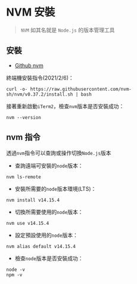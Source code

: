 # NVM 安裝
> `NVM` 如其名就是 `Node.js` 的版本管理工具

## 安裝
- [Github nvm](https://github.com/nvm-sh/nvm)

終端機安裝指令(2021/2/6)：
```
curl -o- https://raw.githubusercontent.com/nvm-sh/nvm/v0.37.2/install.sh | bash
```
接著重新啟動`iTerm2`，檢查`nvm`版本是否安裝成功：
```
nvm --version
```
## nvm 指令
透過`nvm`指令可以查詢或操作切換`Node.js`版本
- 查詢遠端可安裝的`node`版本：
```
nvm ls-remote
```
- 安裝所需要的`node`版本環境(LTS)：
```
nvm install v14.15.4
```
- 切換所需要使用的`node`版本：
```
nvm use v14.15.4
```
- 設定預設使用的`node`版本：
```
nvm alias default v14.15.4
```
- 檢查`node`版本是否安裝成功：
```
node -v
npm -v
```